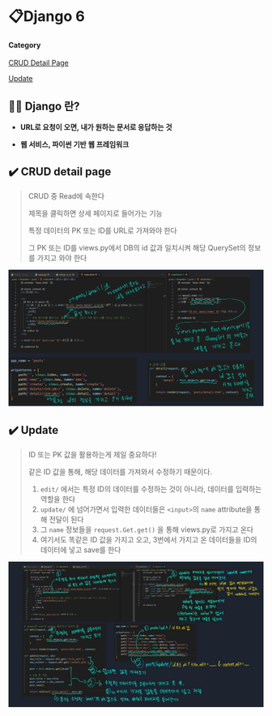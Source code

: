 # 📋Django 6

#### Category

[CRUD Detail Page](#%EF%B8%8F-crud-detail-page)

[Update](#%EF%B8%8F-update)



## 📌📌 Django 란?

- **URL로 요청이 오면, 내가 원하는 문서로 응답하는 것**

- **웹 서비스, 파이썬 기반 웹 프레임워크**



## ✔️ CRUD detail page

> CRUD 중 Read에 속한다
>
> 제목을 클릭하면 상세 페이지로 들어가는 기능
>
> 특정 데이터의 PK 또는 ID를 URL로 가져와야 한다
>
> 그 PK 또는 ID를 views.py에서 DB의 id 값과 일치시켜 해당 QuerySet의 정보를 가지고 와야 한다

![cruddetail](Django_6.assets/cruddetail.png)



## ✔️ Update

> ID 또는 PK 값을 활용하는게 제일 중요하다!
>
> 같은 ID 값을 통해, 해당 데이터를 가져와서 수정하기 때문이다.
>
> 1. `edit/` 에서는 특정 ID의 데이터를 수정하는 것이 아니라, 데이터를 입력하는 역할을 한다
> 2. `update/` 에 넘어가면서 입력한 데이터들은 `<input>`의 `name` attribute을 통해 전달이 된다
> 3. 그 `name` 정보들을 `request.Get.get()` 을 통해 views.py로 가지고 온다
> 4. 여기서도 똑같은 ID 값을 가지고 오고, 3번에서 가지고 온 데이터들을 ID의 데이터에 넣고 save를 한다

![CRUDUPDATE](Django_6.assets/CRUDUPDATE.jpg)
